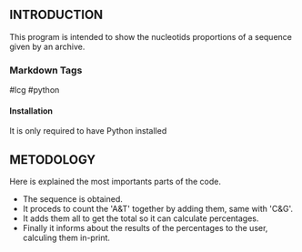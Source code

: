## INTRODUCTION
This program is intended to show the nucleotids proportions of a sequence given by an archive.

### Markdown Tags
#lcg #python

#### Installation
It is only required to have Python installed

## METODOLOGY
Here is explained the most importants parts of the code.

- The sequence is obtained.
- It proceds to count the 'A&T' together by adding them, same with 'C&G'.
- It adds them all to get the total so it can calculate percentages.
- Finally it informs about the results of the percentages to the user, calculing them in-print.